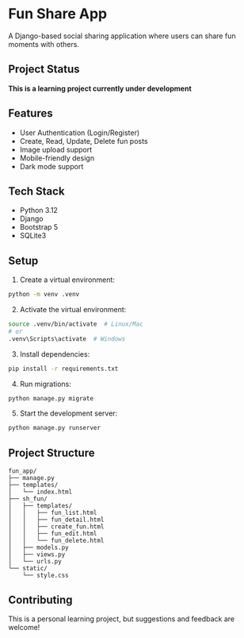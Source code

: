 # Fun Share App

A Django-based social sharing application where users can share fun moments with others.

## Project Status

 **This is a learning project currently under development** 

## Features

- User Authentication (Login/Register)
- Create, Read, Update, Delete fun posts
- Image upload support
- Mobile-friendly design
- Dark mode support

## Tech Stack

- Python 3.12
- Django
- Bootstrap 5
- SQLite3

## Setup

1. Create a virtual environment:
```bash
python -m venv .venv
```

2. Activate the virtual environment:
```bash
source .venv/bin/activate  # Linux/Mac
# or
.venv\Scripts\activate  # Windows
```

3. Install dependencies:
```bash
pip install -r requirements.txt
```

4. Run migrations:
```bash
python manage.py migrate
```

5. Start the development server:
```bash
python manage.py runserver
```

## Project Structure

```
fun_app/
├── manage.py
├── templates/
│   └── index.html
├── sh_fun/
│   ├── templates/
│   │   ├── fun_list.html
│   │   ├── fun_detail.html
│   │   ├── create_fun.html
│   │   ├── fun_edit.html
│   │   └── fun_delete.html
│   ├── models.py
│   ├── views.py
│   └── urls.py
└── static/
    └── style.css
```

## Contributing

This is a personal learning project, but suggestions and feedback are welcome!
